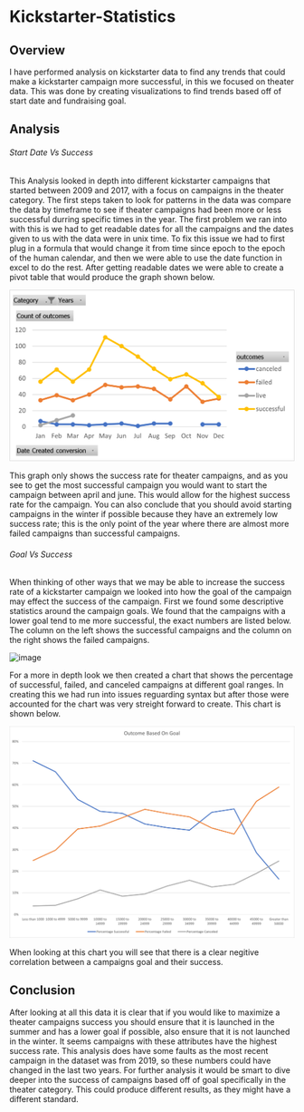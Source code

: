 # Kickstarter-Statistics


## Overview

  I have performed analysis on kickstarter data to find any trends that could make a kickstarter campaign more successful, in this we focused on theater data. This was done by creating visualizations to find trends based off of start date and fundraising goal. 

## Analysis

###### Start Date Vs Success

  This Analysis looked in depth into different kickstarter campaigns that started between 2009 and 2017, with a focus on campaigns in the theater category. The first steps taken to look for patterns in the data was compare the data by timeframe to see if theater campaigns had been more or less successful durring specific times in the year.
  The first problem we ran into with this is we had to get readable dates for all the campaigns and the dates given to us with the data were in unix time. To fix this issue we had to first plug in a formula that would change it from time since epoch to the epoch of the human calendar, and then we were able to use the date function in excel to do the rest. 
  After getting readable dates we were able to create a pivot table that would produce the graph shown below.
  
![image](https://github.com/JonLev03-hub/Kickstarter-Statistics/blob/main/Theater%20Outcome%20Vs%20Launch.png) 

  This graph only shows the success rate for theater campaigns, and as you see to get the most successful campaign you would want to start the campaign between april and june. This would allow for the highest success rate for the campaign. You can also conclude that you should avoid starting campaigns in the winter if possible because they have an extremely low success rate; this is the only point of the year where there are almost more failed campaigns than successful campaigns. 
  
  ###### Goal Vs Success
  
  When thinking of other ways that we may be able to increase the success rate of a kickstarter campaign we looked into how the goal of the campaign may effect the success of the campaign. First we found some descriptive statistics around the campaign goals. We found that the campaigns with a lower goal tend to me more successful, the exact numbers are listed below. The column on the left shows the successful campaigns and the column on the right shows the failed campaigns.

![image](https://user-images.githubusercontent.com/81537476/134839345-e60d6a16-a5e2-4feb-ac5c-06e9ffb96fce.png)

  For a more in depth look we then created a chart that shows the percentage of successful, failed, and canceled campaigns at different goal ranges. In creating this we had run into issues reguarding syntax but after those were accounted for the chart was very streight forward to create. This chart is shown below.

![image](https://raw.githubusercontent.com/JonLev03-hub/Kickstarter-Statistics/main/Outcomes%20Vs%20Goals.png)

  When looking at this chart you will see that there is a clear negitive correlation between a campaigns goal and their success. 

## Conclusion

  After looking at all this data it is clear that if you would like to maximize a theater campaigns success you should ensure that it is launched in the summer and has a lower goal if possible, also ensure that it is not launched in the winter. It seems campaigns with these attributes have the highest success rate. This analysis does have some faults as the most recent campaign in the dataset was from 2019, so these numbers could have changed in the last two years. For further analysis it would be smart to dive deeper into the success of campaigns based off of goal specifically in the theater category. This could produce different results, as they might have a different standard. 

